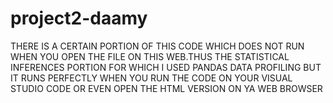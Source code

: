 # project2-daamy
THERE IS A CERTAIN PORTION OF THIS CODE WHICH DOES NOT RUN WHEN YOU OPEN THE FILE ON THIS WEB.THUS THE STATISTICAL INFERENCES PORTION FOR WHICH I USED PANDAS DATA PROFILING BUT IT RUNS PERFECTLY WHEN YOU RUN THE CODE ON YOUR VISUAL STUDIO CODE OR EVEN OPEN THE HTML VERSION ON YA WEB BROWSER
